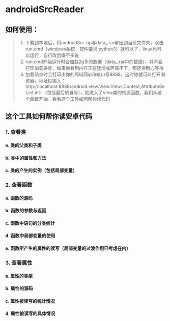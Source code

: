 # androidSrcReader

##  如何使用：

>1. 下载到本地后，将androidSrc.zip与data_.rar解压到当前文件夹，双击run.cmd（windows系统，软件要求 python3）就可以了，linux也可以运行，自行改后缀不多说<br/>
>2. run.cmd开始运行时会加载2g多的数据（data_.rar中的数据），并不会打印加载进度，如果你看到内存正在猛增或居高不下，那还得耐心等待<br/>
>3. 加载结束时会打印出你的局域网ip和端口号8888，这时你就可以打开浏览器，地址栏输入： http://localhost:8888/android.view.View.View::Context,AttributeSet,int,int: （包括最后的冒号），就进入了View类的构造函数，我们从这个函数开始，看看这个工具如何帮你读代码

## 这个工具如何帮你读安卓代码
### 1. 查看类
#### a. 类的父类和子类
#### b. 类中的属性和方法
#### c. 类的产生的实例（包括局部变量）
### 2. 查看函数
#### a. 函数的源码
#### b. 函数的参数与返回
#### c. 函数中语句的分类统计
#### d. 函数中局部变量的使用
#### e. 函数所产生的属性的读写（局部变量的过渡作用已考虑在内）
### 3. 查看属性
#### a. 属性的类型
#### b. 属性的源码
#### c. 属性被读写的统计情况
#### d. 属性被读写的具体情况